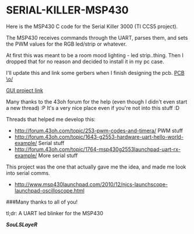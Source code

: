 SERIAL-KILLER-MSP430
====================

Here is the MSP430 C code for the Serial Killer 3000 (TI CCS5 project).


The MSP430 receives commands through the UART, parses them, and sets the PWM values for the RGB led/strip or whatever.

At first this was meant to be a room mood lighting - led strip..thing. 
Then I dropped that for no reason and decided to install it in my pc case.

I'll update this and link some gerbers when I finish designing the pcb. [PCB \o/]

[GUI project link]

Many thanks to the 43oh forum for the help (even though I didn't even start a new thread) :P 
It's a very nice place even if you're not into this stuff :D

Threads that helped me develop this: 
 - http://forum.43oh.com/topic/253-pwm-codes-and-timera/ PWM stuff 
 - http://forum.43oh.com/topic/1643-g2553-hardware-uart-hello-world-example/ Serial stuff 
 - http://forum.43oh.com/topic/1764-msp430g2553launchpad-uart-rx-example/ More serial stuff

This project was the one that actually gave me the idea, and made me look into serial comms.
 - http://www.msp430launchpad.com/2010/12/njcs-launchscope-launchpad-oscilloscope.html 

###Many thanks to all of you!



tl;dr: A UART led blinker for the MSP430

***SouLSLayeR***

[GUI project link]:https://github.com/espilioto/SerialKiller3000
[PCB \o/]:https://github.com/espilioto/SerialKiller3000PCB
